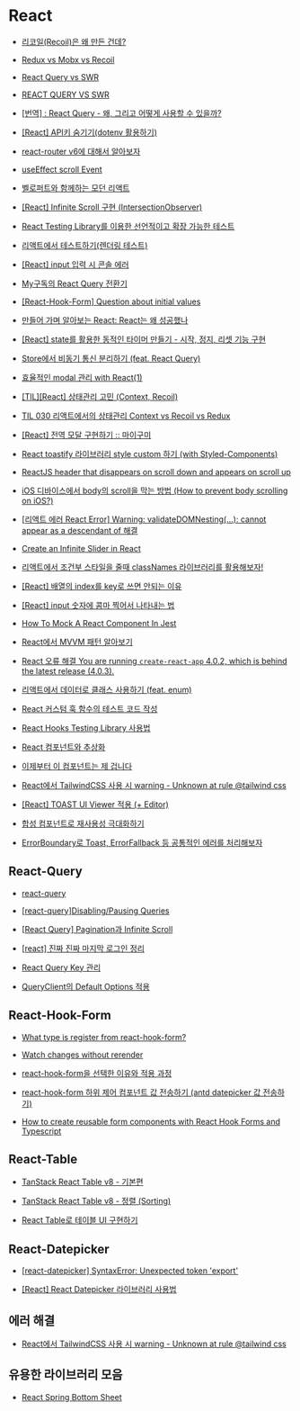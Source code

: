 # React

- [리코일(Recoil)은 왜 만든 건데?](https://velog.io/@wooder2050/%EB%A6%AC%EC%BD%94%EC%9D%BCRecoil%EB%8A%94-%EC%99%9C-%EB%A7%8C%EB%93%A0-%EA%B1%B4%EB%8D%B0)

- [Redux vs Mobx vs Recoil](https://ykss.netlify.app/react/redux_mobx_recoil/)

- [React Query vs SWR](https://goongoguma.github.io/2021/11/04/React-Query-vs-SWR/)

- [REACT QUERY VS SWR](https://tech.madup.com/react-query-vs-swr/)

- [[번역] : React Query - 왜, 그리고 어떻게 사용할 수 있을까?](https://merrily-code.tistory.com/76)

- [[React] API키 숨기기(dotenv 활용하기)](https://velog.io/@lifeisbeautiful/React-API%ED%82%A4-%EC%88%A8%EA%B8%B0%EA%B8%B0)

- [react-router v6에 대해서 알아보자](https://www.jaeme.dev/react-router-v6/)

- [useEffect scroll Event](https://codesandbox.io/s/useeffect-scroll-event-oolh6?from-embed=&file=/src/index.js:215-246)

- [벨로퍼트와 함께하는 모던 리액트](https://react.vlpt.us/)

- [[React] Infinite Scroll 구현 (IntersectionObserver)](https://velog.io/@rkd028/React-Infinite-Scroll-%EA%B5%AC%ED%98%84-IntersectionObserver)

- [React Testing Library를 이용한 선언적이고 확장 가능한 테스트](https://ui.toast.com/weekly-pick/ko_20210630)

- [리액트에서 테스트하기(렌더링 테스트)](https://ms3864.tistory.com/399)

- [[React] input 입력 시 콘솔 에러](https://mik-a.com/62)

- [My구독의 React Query 전환기](https://tech.kakao.com/2022/06/13/react-query/)

- [[React-Hook-Form] Question about initial values](https://github.com/react-hook-form/react-hook-form/issues/721)

- [만들어 가며 알아보는 React: React는 왜 성공했나](https://techblog.woowahan.com/8311/)

- [[React] state를 활용한 동적인 타이머 만들기 - 시작, 정지, 리셋 기능 구현](https://shin1303.tistory.com/entry/React-%ED%83%80%EC%9D%B4%EB%A8%B8-%EB%A7%8C%EB%93%A4%EA%B8%B0-%EC%8B%9C%EC%9E%91-%EC%A0%95%EC%A7%80-%EB%A6%AC%EC%85%8B-%EA%B8%B0%EB%8A%A5-%EA%B5%AC%ED%98%84)

- [Store에서 비동기 통신 분리하기 (feat. React Query)](https://techblog.woowahan.com/6339/)

- [효율적인 modal 관리 with React(1)](https://nakta.dev/how-to-manage-modals-1)

- [[TIL][React] 상태관리 고민 (Context, Recoil)](https://velog.io/@dldngus5/TILReact-%EC%83%81%ED%83%9C%EA%B4%80%EB%A6%AC-%EA%B3%A0%EB%AF%BC-Context-Recoil)

- [TIL 030 리액트에서의 상태관리 Context vs Recoil vs Redux](https://velog.io/@chosh/%EB%A6%AC%EC%95%A1%ED%8A%B8%EC%97%90%EC%84%9C%EC%9D%98-%EC%83%81%ED%83%9C%EA%B4%80%EB%A6%AC-Context-vs-Recoil-vs-Redux)

- [[React] 전역 모달 구현하기 :: 마이구미](https://mygumi.tistory.com/406)

- [React toastify 라이브러리 style custom 하기 (with Styled-Components)](https://velog.io/@yejine2/react-toastify)

- [ReactJS header that disappears on scroll down and appears on scroll up](https://www.codemzy.com/blog/react-sticky-header-disappear-scroll)

- [iOS 디바이스에서 body의 scroll을 막는 방법 (How to prevent body scrolling on iOS?)](https://im-developer.tistory.com/201)

- [[리액트 에러 React Error] Warning: validateDOMNesting(...): cannot appear as a descendant of 해결](https://anerim.tistory.com/211)

- [Create an Infinite Slider in React](https://betterprogramming.pub/how-to-create-react-infinite-slider-22b76cbd7a9)

- [리액트에서 조건부 스타일을 줄때 classNames 라이브러리를 활용해보자!](https://velog.io/@dooreplay/classNamesCSS-Modules)

- [[React] 배열의 index를 key로 쓰면 안되는 이유](https://medium.com/sjk5766/react-%EB%B0%B0%EC%97%B4%EC%9D%98-index%EB%A5%BC-key%EB%A1%9C-%EC%93%B0%EB%A9%B4-%EC%95%88%EB%90%98%EB%8A%94-%EC%9D%B4%EC%9C%A0-3ce48b3a18fb)

- [[React] input 숫자에 콤마 찍어서 나타내는 법](https://velog.io/@quack777/React-input-%EC%88%AB%EC%9E%90%EC%97%90-%EC%BD%A4%EB%A7%88-%EC%B0%8D%EC%96%B4%EC%84%9C-%EB%82%98%ED%83%80%EB%82%B4%EB%8A%94-%EB%B2%95)

- [How To Mock A React Component In Jest](https://www.chakshunyu.com/blog/how-to-mock-a-react-component-in-jest/)

- [React에서 MVVM 패턴 알아보기](https://velog.io/@dlrmsghks7/whatismvvmpattern)

- [React 오류 해결 You are running `create-react-app` 4.0.2, which is behind the latest release (4.0.3).](https://velog.io/@milkyway/React-%EC%98%A4%EB%A5%98-%ED%95%B4%EA%B2%B0-You-are-running-create-react-app-4.0.2-which-is-behind-the-latest-release-4.0.3)

- [리액트에서 데이터로 클래스 사용하기 (feat. enum)](https://www.youtube.com/watch?v=J3TrdIoEu9I)

- [React 커스텀 훅 함수의 테스트 코드 작성](https://blog.rhostem.com/posts/2021-10-18T00:00:00.000Z)

- [React Hooks Testing Library 사용법](https://www.daleseo.com/react-hooks-testing-library/)

- [React 컴포넌트와 추상화](https://fe-developers.kakaoent.com/2022/221020-component-abstraction/)

- [이제부터 이 컴포넌트는 제 겁니다](https://fe-developers.kakaoent.com/2022/221110-ioc-pattern/)

- [React에서 TailwindCSS 사용 시 warning - Unknown at rule @tailwind css](https://velog.io/@jinsunkimdev/React%EC%97%90%EC%84%9C-TailwindCSS-%EC%82%AC%EC%9A%A9-%EC%8B%9C-warning-Unknown-at-rule-tailwind-css)

- [[React] TOAST UI Viewer 적용 (+ Editor)](https://velog.io/@ayoung0073/React-%ED%9E%98%EB%93%A4%EA%B2%8C-%EC%A0%81%EC%9A%A9%ED%95%9C-TOAST-UI-Viewer-Editor)

- [합성 컴포넌트로 재사용성 극대화하기](https://fe-developers.kakaoent.com/2022/220731-composition-component/)

- [ErrorBoundary로 Toast, ErrorFallback 등 공통적인 에러를 처리해보자](https://happysisyphe.tistory.com/m/52)

## React-Query

- [react-query](https://velog.io/@jkl1545/React-Query)

- [[react-query]Disabling/Pausing Queries](https://tanstack.com/query/v4/docs/react/guides/disabling-queries)

- [[React Query] Pagination과 Infinite Scroll](https://oyg0420.tistory.com/m/entry/React-Query-Pagination%EA%B3%BC-Infinite-Scroll)

- [[react] 진짜 진짜 마지막 로그인 정리](https://velog.io/@raverana96/react-진짜-진짜-마지막-로그인-정리)

- [React Query Key 관리](https://www.zigae.com/react-query-key/)

- [QueryClient의 Default Options 적용](https://velog.io/@alsghk9701/QueryClient%EC%9D%98-Default-Options-%EC%A0%81%EC%9A%A9)

## React-Hook-Form

- [What type is register from react-hook-form?](https://stackoverflow.com/questions/70442081/what-type-is-register-from-react-hook-form)

- [Watch changes without rerender](https://github.com/react-hook-form/react-hook-form/issues/912)

- [react-hook-form을 선택한 이유와 적용 과정](https://tech.inflab.com/202207-rallit-form-refactoring/react-hook-form/)

- [react-hook-form 하위 제어 컴포넌트 값 전송하기 (antd datepicker 값 전송하기)](https://velog.io/@yukyung/react-hook-form-%ED%95%98%EC%9C%84-%EC%A0%9C%EC%96%B4-%EC%BB%B4%ED%8F%AC%EB%84%8C%ED%8A%B8-%EA%B0%92-%EC%A0%84%EC%86%A1%ED%95%98%EA%B8%B0-antd-datepicker-%EA%B0%92-%EC%A0%84%EC%86%A1%ED%95%98%EA%B8%B0)

- [How to create reusable form components with React Hook Forms and Typescript](https://www.thisdot.co/blog/how-to-create-reusable-form-components-with-react-hook-forms-and-typescript)

## React-Table

- [TanStack React Table v8 - 기본편](https://prod.velog.io/@kemezz/TanStack-React-Table-v8-%EA%B8%B0%EB%B3%B8%ED%8E%B8)

- [TanStack React Table v8 - 정렬 (Sorting)](https://prod.velog.io/@kemezz/TanStack-React-Table-v8-%EC%A0%95%EB%A0%AC)

- [React Table로 테이블 UI 구현하기](https://www.daleseo.com/react-table/)

## React-Datepicker

- [[react-datepicker] SyntaxError: Unexpected token 'export'](https://velog.io/@e_juhee/Error-SyntaxError-Unexpected-token-export)

- [[React] React Datepicker 라이브러리 사용법](https://velog.io/@eunjin/React-React-Datepicker-%EB%9D%BC%EC%9D%B4%EB%B8%8C%EB%9F%AC%EB%A6%AC-%EC%82%AC%EC%9A%A9%EB%B2%95)

## 에러 해결

- [React에서 TailwindCSS 사용 시 warning - Unknown at rule @tailwind css](https://velog.io/@jinsunkimdev/React%EC%97%90%EC%84%9C-TailwindCSS-%EC%82%AC%EC%9A%A9-%EC%8B%9C-warning-Unknown-at-rule-tailwind-css)

## 유용한 라이브러리 모음

- [React Spring Bottom Sheet](https://react-spring.bottom-sheet.dev/)
